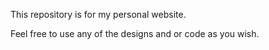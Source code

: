 This repository is for my personal website.

Feel free to use any of the designs and or code as you wish.
